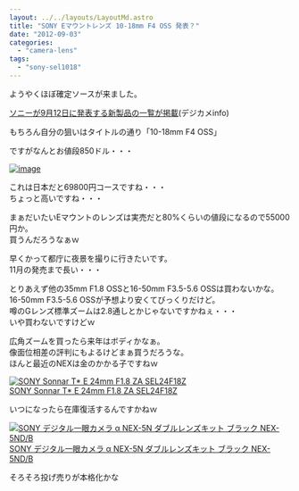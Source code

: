 ```yaml
---
layout: ../../layouts/LayoutMd.astro
title: "SONY Eマウントレンズ 10-18mm F4 OSS 発表？"
date: "2012-09-03"
categories: 
  - "camera-lens"
tags: 
  - "sony-sel1018"
---
```


ようやくほぼ確定ソースが来ました。

[ソニーが9月12日に発表する新製品の一覧が掲載](http://digicame-info.com/2012/09/912.html)(デジカメinfo)

もちろん自分の狙いはタイトルの通り「10-18mm F4 OSS」

ですがなんとお値段850ドル・・・

[![image](images/image_thumb.png "image")](//mizuka123.net/wp-content/uploads/2012/09/image.png)

これは日本だと69800円コースですね・・・  
ちょっと高いですね・・・

まぁだいたいEマウントのレンズは実売だと80%くらいの値段になるので55000円か。  
買うんだろうなぁｗ

早くかって都庁に夜景を撮りに行きたいです。  
11月の発売まで長い・・・

とりあえず他の35mm F1.8 OSSと16-50mm F3.5-5.6 OSSは買わないかな。  
16-50mm F3.5-5.6 OSSが予想より安くてびっくりだけど。  
噂のGレンズ標準ズームは2.8通しとかじゃないですかねぇ・・・  
いや買わないですけどｗ

広角ズームを買ったら来年はボディかなぁ。  
像面位相差の評判にもよるけどまぁ買うだろうな。  
ほんと最近のNEXは金のかかる子ですねｗ

[![SONY Sonnar T* E 24mm F1.8 ZA SEL24F18Z](images/41B27fW3bJL._SL75_.jpg)  
SONY Sonnar T\* E 24mm F1.8 ZA SEL24F18Z  
](https://www.amazon.co.jp/exec/obidos/ASIN/B006HC8D04/mizuka123-22/ref=nosim)

いつになったら在庫復活するんですかねｗ

[![SONY デジタル一眼カメラ α NEX-5N ダブルレンズキット ブラック NEX-5ND/B](images/31T0-f1ApZL._SL75_.jpg)  
SONY デジタル一眼カメラ α NEX-5N ダブルレンズキット ブラック NEX-5ND/B  
](https://www.amazon.co.jp/exec/obidos/ASIN/B005KYT1K6/mizuka123-22/ref=nosim)

そろそろ投げ売りが本格化かな
